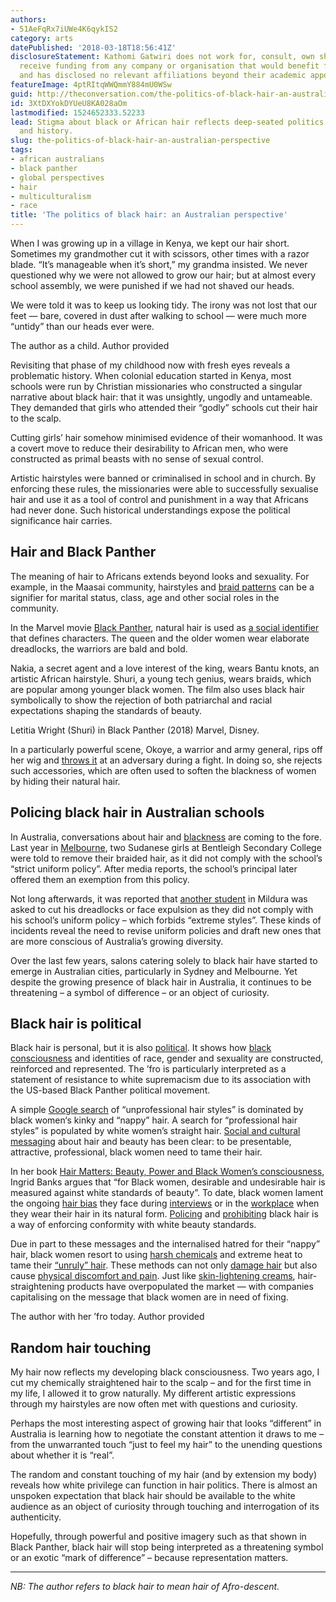 ```yaml
---
authors:
- 51AeFqRx7iUWe4K6qykIS2
category: arts
datePublished: '2018-03-18T18:56:41Z'
disclosureStatement: Kathomi Gatwiri does not work for, consult, own shares in or
  receive funding from any company or organisation that would benefit from this article,
  and has disclosed no relevant affiliations beyond their academic appointment.
featureImage: 4ptRItqWWQmmY884mU0WSw
guid: http://theconversation.com/the-politics-of-black-hair-an-australian-perspective-93270
id: 3XtDXYokDYUeU8KA028aOm
lastmodified: 1524652333.52233
lead: Stigma about black or African hair reflects deep-seated politics around race
  and history.
slug: the-politics-of-black-hair-an-australian-perspective
tags:
- african australians
- black panther
- global perspectives
- hair
- multiculturalism
- race
title: 'The politics of black hair: an Australian perspective'
---
```

When I was growing up in a village in Kenya, we kept our hair short. Sometimes my grandmother cut it with scissors, other times with a razor blade. “It’s manageable when it’s short,” my grandma insisted. We never questioned why we were not allowed to grow our hair; but at almost every school assembly, we were punished if we had not shaved our heads. 

We were told it was to keep us looking tidy. The irony was not lost that our feet — bare, covered in dust after walking to school — were much more “untidy” than our heads ever were.

[](https://images.theconversation.com/files/210414/original/file-20180314-113458-13oqthr.JPG?ixlib=rb-1.1.0&q=45&auto=format&w=1000&fit=clip) The author as a child. Author provided

Revisiting that phase of my childhood now with fresh eyes reveals a problematic history. When colonial education started in Kenya, most schools were run by Christian missionaries who constructed a singular narrative about black hair: that it was unsightly, ungodly and untameable. They demanded that girls who attended their “godly” schools cut their hair to the scalp. 

Cutting girls’ hair somehow minimised evidence of their womanhood. It was a covert move to reduce their desirability to African men, who were constructed as primal beasts with no sense of sexual control. 

Artistic hairstyles were banned or criminalised in school and in church. By enforcing these rules, the missionaries were able to successfully sexualise hair and use it as a tool of control and punishment in a way that Africans had never done. Such historical understandings expose the political significance hair carries.

## Hair and Black Panther

The meaning of hair to Africans extends beyond looks and sexuality. For example, in the Maasai community, hairstyles and [braid patterns](https://www.pinterest.com.au/pin/54324739228292625/) can be a signifier for marital status, class, age and other social roles in the community.

In the Marvel movie [Black Panther](https://www.huffingtonpost.com/entry/black-panther-hairstylist-black-hair_us_5a8c9323e4b03414379b2507), natural hair is used as [a social identifier](https://www.google.com.au/search?q=hair+in+the+black+panther+movie&sa=N&rlz=1C1GGRV_enAU751AU751&tbm=isch&tbo=u&source=univ&ved=0ahUKEwj0jt2Z297ZAhUDULwKHbJgBgQ4ChCwBAg0&biw=1517&bih=707) that defines characters. The queen and the older women wear elaborate dreadlocks, the warriors are bald and bold.

Nakia, a secret agent and a love interest of the king, wears Bantu knots, an artistic African hairstyle. Shuri, a young tech genius, wears braids, which are popular among younger black women. The film also uses black hair symbolically to show the rejection of both patriarchal and racial expectations shaping the standards of beauty.

[](https://images.theconversation.com/files/210443/original/file-20180315-113479-1whkmhq.jpg?ixlib=rb-1.1.0&q=45&auto=format&w=1000&fit=clip) Letitia Wright (Shuri) in Black Panther (2018) Marvel, Disney.

In a particularly powerful scene, Okoye, a warrior and army general, rips off her wig and [throws it](https://www.google.com.au/search?rlz=1C1GGRV_enAU751AU751&tbm=isch&q=okoye+throwing+wig&chips=q:okoye+throwing+wig,online_chips:gif&sa=X&ved=0ahUKEwiytN2PnN_ZAhXBa7wKHZ8bAaUQ4lYIKigC&biw=1500&bih=677&dpr=0.9#imgrc=XeEIFVKkTIhK2M:) at an adversary during a fight. In doing so, she rejects such accessories, which are often used to soften the blackness of women by hiding their natural hair.

## Policing black hair in Australian schools

In Australia, conversations about hair and [blackness](https://www.smh.com.au/entertainment/books/the-hate-race-review-maxine-beneba-clarkes-urgent-writing-is-unique-and-vital-20160715-gq6fsk.html) are coming to the fore. Last year in [Melbourne](https://www.theguardian.com/australia-news/2017/mar/31/melbourne-school-allows-black-students-to-keep-braids-after-furore), two Sudanese girls at Bentleigh Secondary College were told to remove their braided hair, as it did not comply with the school’s “strict uniform policy”. After media reports, the school’s principal later offered them an exemption from this policy.

Not long afterwards, it was reported that [another student](http://www.sunraysiadaily.com.au/story/4564334/mildura-student-kicked-out-of-st-josephs-college-after-refusing-to-cut-dreadlocks/) in Mildura was asked to cut his dreadlocks or face expulsion as they did not comply with his school’s uniform policy – which forbids “extreme styles”. These kinds of incidents reveal the need to revise uniform policies and draft new ones that are more conscious of Australia’s growing diversity. 

Over the last few years, salons catering solely to black hair have started to emerge in Australian cities, particularly in Sydney and Melbourne. Yet despite the growing presence of black hair in Australia, it continues to be threatening – a symbol of difference – or an object of curiosity. 

## Black hair is political

Black hair is personal, but it is also [political](https://www.theguardian.com/fashion/2015/oct/19/black-hair-why-its-time-to-stop-politicising-it). It shows how [black consciousness](http://www.jstor.org/stable/j.ctt9qg9td) and identities of race, gender and sexuality are constructed, reinforced and represented. The ’fro is particularly interpreted as a statement of resistance to white supremacism due to its association with the US-based Black Panther political movement. 

A simple [Google search](https://mic.com/articles/140092/if-you-google-unprofessional-hairstyles-for-work-these-are-the-problematic-results#.9yexBj82P) of “unprofessional hair styles” is dominated by black women‘s kinky and “nappy” hair. A search for “professional hair styles” is populated by white women’s straight hair. [Social and cultural messaging](https://books.google.co.za/books?id=TVrbAAAAQBAJ&printsec=frontcover&dq=kobena+mercer&hl=en&sa=X&redir_esc=y#v=onepage&q&f=true) about hair and beauty has been clear: to be presentable, attractive, professional, black women need to tame their hair. 

In her book [Hair Matters: Beauty, Power and Black Women’s consciousness](https://muse.jhu.edu/book/7771), Ingrid Banks argues that “for Black women, desirable and undesirable hair is measured against white standards of beauty”. To date, black women lament the ongoing [hair bias](https://www.teenvogue.com/story/black-women-natural-hair-bias-discrimination) they face during [interviews](https://www.forbes.com/sites/shenegotiates/2013/03/11/is-your-natural-hairstyle-preventing-you-from-getting-a-job-2/#45e5cf125646) or in the [workplace](http://www.bbc.com/news/uk-36279845) when they wear their hair in its natural form. [Policing](http://heinonline.org/HOL/Page?handle=hein.journals/djglp14&div=17&g_sent=1&casa_token=H9yb3i1sYPsAAAAA:bizPRofrAuhnIihLzOYdQN6PXLB5vzFjqWUTwjUKDK8YKrQwf7BZdQKmtV8JnEJQUXg5ObGblg&collection=journals) and [prohibiting](https://www.nytimes.com/2014/05/01/opinion/when-black-hair-is-against-the-rules.html?_r=0) black hair is a way of enforcing conformity with white beauty standards.

Due in part to these messages and the internalised hatred for their “nappy” hair, black women resort to using [harsh chemicals](https://wp.nyu.edu/steinhardt-appsych_opus/hair-alteration-practices-amongst-black-women-and-the-assumption-of-self-hatred/) and extreme heat to tame their [“unruly” hair](https://cornerstone.lib.mnsu.edu/cgi/viewcontent.cgi?article=1003&context=jur). These methods can not only [damage hair](http://www.finalcall.com/artman/publish/National_News_2/article_8598.shtml) but also cause [physical discomfort and pain](https://muse.jhu.edu/article/35472/summary). Just like [skin-lightening creams](https://www.marieclaire.com/beauty/a27678/skin-bleaching-epidemic-in-jamaica/), hair-straightening products have overpopulated the market — with companies capitalising on the message that black women are in need of fixing.

[](https://images.theconversation.com/files/210437/original/file-20180315-113485-25aq95.jpg?ixlib=rb-1.1.0&q=45&auto=format&w=1000&fit=clip) The author with her ’fro today. Author provided

## Random hair touching

My hair now reflects my developing black consciousness. Two years ago, I cut my chemically straightened hair to the scalp – and for the first time in my life, I allowed it to grow naturally. My different artistic expressions through my hairstyles are now often met with questions and curiosity. 

Perhaps the most interesting aspect of growing hair that looks “different” in Australia is learning how to negotiate the constant attention it draws to me – from the unwarranted touch “just to feel my hair” to the unending questions about whether it is “real”. 

The random and constant touching of my hair (and by extension my body) reveals how white privilege can function in hair politics. There is almost an unspoken expectation that black hair should be available to the white audience as an object of curiosity through touching and interrogation of its authenticity. 

Hopefully, through powerful and positive imagery such as that shown in Black Panther, black hair will stop being interpreted as a threatening symbol or an exotic “mark of difference” – because representation matters.

* * *

_NB: The author refers to black hair to mean hair of Afro-descent._